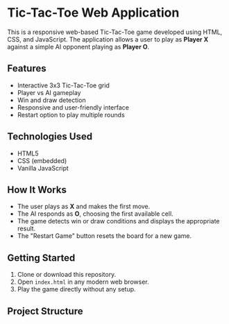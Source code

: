 # Tic-Tac-Toe Web Application

This is a responsive web-based Tic-Tac-Toe game developed using HTML, CSS, and JavaScript. The application allows a user to play as **Player X** against a simple AI opponent playing as **Player O**.

## Features

- Interactive 3x3 Tic-Tac-Toe grid
- Player vs AI gameplay
- Win and draw detection
- Responsive and user-friendly interface
- Restart option to play multiple rounds

## Technologies Used

- HTML5
- CSS (embedded)
- Vanilla JavaScript

## How It Works

- The user plays as **X** and makes the first move.
- The AI responds as **O**, choosing the first available cell.
- The game detects win or draw conditions and displays the appropriate result.
- The "Restart Game" button resets the board for a new game.

## Getting Started

1. Clone or download this repository.
2. Open `index.html` in any modern web browser.
3. Play the game directly without any setup.

## Project Structure

